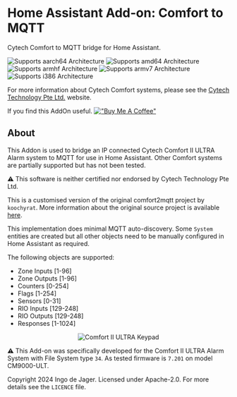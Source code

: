 # Home Assistant Add-on: Comfort to MQTT
Cytech Comfort to MQTT bridge for Home Assistant.

![Supports aarch64 Architecture][aarch64-shield] ![Supports amd64 Architecture][amd64-shield] ![Supports armhf Architecture][armhf-shield] ![Supports armv7 Architecture][armv7-shield] ![Supports i386 Architecture][i386-shield]

[mosquitto]: https://mosquitto.org
[aarch64-shield]: https://img.shields.io/badge/aarch64-yes-green.svg
[amd64-shield]: https://img.shields.io/badge/amd64-yes-green.svg
[armhf-shield]: https://img.shields.io/badge/armhf-yes-green.svg
[armv7-shield]: https://img.shields.io/badge/armv7-yes-green.svg
[i386-shield]: https://img.shields.io/badge/i386-yes-green.svg

For more information about Cytech Comfort systems, please see the [Cytech Technology Pte Ltd.][cytech] website.

If you find this AddOn useful.
[!["Buy Me A Coffee"](https://www.buymeacoffee.com/assets/img/custom_images/orange_img.png)](https://www.buymeacoffee.com/ingodejager)

[koochyrat]: https://github.com/koochyrat/comfort2
[cytech]: http://www.cytech.biz/index.html

## About
This Addon is used to bridge an IP connected Cytech Comfort II ULTRA Alarm system to MQTT for use in Home Assistant. Other Comfort systems are partially supported but has not been tested.

⚠️ This software is neither certified nor endorsed by Cytech Technology Pte Ltd.

This is a customised version of the original comfort2mqtt project by `koochyrat`. More information about the original source project is available [here][koochyrat].

This implementation does minimal MQTT auto-discovery. Some `System` entities are created but all other objects need to be manually configured in Home Assistant as required.

The following objects are supported:

* Zone Inputs [1-96]
* Zone Outputs [1-96]
* Counters [0-254]
* Flags [1-254]
* Sensors [0-31]
* RIO Inputs [129-248]
* RIO Outputs [129-248]
* Responses [1-1024]

<div style="text-align:center"> <img src="https://github.com/djagerif/comfort2mqtt/assets/5621764/64abe350-6b37-4b79-8fea-12fa5e89353a" alt="Comfort II ULTRA Keypad"/> </div>

⚠️ This Add-on was specifically developed for the Comfort II ULTRA Alarm System with File System type `34`. As tested firmware is `7.201` on model CM9000-ULT.

Copyright 2024 Ingo de Jager. Licensed under Apache-2.0. For more details see the `LICENCE` file.
